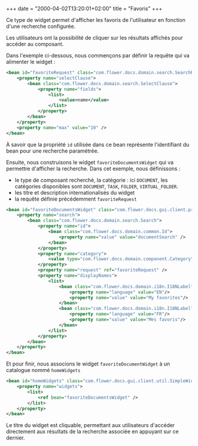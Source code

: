 +++
date = "2000-04-02T13:20:01+02:00"
title = "Favoris"
+++

Ce type de widget permet d'afficher les favoris de l'utilisateur en fonction d'une recherche configurée.

Les utilisateurs ont la possibilité de cliquer sur les résultats affichés pour accéder au composant. 

Dans l'exemple ci-dessous, nous commençons par définir la requête qui va alimenter le widget :

```xml
<bean id="favoriteRequest" class="com.flower.docs.domain.search.SearchRequest">
	<property name="selectClause">
		<bean class="com.flower.docs.domain.search.SelectClause">
			<property name="fields">
				<list>
					<value>name</value>
				</list>
			</property>
		</bean>
	</property>
	<property name="max" value="10" />
</bean>
```
À savoir que la propriété ``id`` utilisée dans ce bean représente l'identifiant du bean pour une recherche paramétrée.

Ensuite, nous construisons le widget ``favoriteDocumentsWidget`` qui va permettre d'afficher la recherche. 
Dans cet exemple, nous définissons : 

* le type de composant recherché, la catégorie : ici ``DOCUMENT``, les catégories disponibles sont ``DOCUMENT``, ``TASK``, ``FOLDER``, ``VIRTUAL_FOLDER``. 
* les titre et description internationalisés du widget
* la requête définie précédemment ``favoriteRequest``

```xml
<bean id="favoriteDocumentsWidget" class="com.flower.docs.gui.client.preferences.favorite.HomeFavoritesPresenter">
	<property name="search">
		<bean class="com.flower.docs.domain.search.Search">
			<property name="id">
			    <bean class="com.flower.docs.domain.common.Id">
			        <property name="value" value="documentSearch" />
			    </bean>
			</property>				
			<property name="category">
				<value type="com.flower.docs.domain.component.Category">DOCUMENT</value>
			</property>
			<property name="request" ref="favoriteRequest" />
			<property name="displayNames">
				<list>
					<bean class="com.flower.docs.domain.i18n.I18NLabel">
						<property name="language" value="EN"/>
						<property name="value" value="My favorites"/>
					</bean>
					<bean class="com.flower.docs.domain.i18n.I18NLabel">
						<property name="language" value="FR"/>
						<property name="value" value="Mes favoris"/>
					</bean>
				</list>
			</property>
		</bean>
	</property>
</bean>
```

Et pour finir, nous associons le widget ``favoriteDocumentWidget`` à un catalogue nommé ``homeWidgets``

```xml
<bean id="homeWidgets" class="com.flower.docs.gui.client.util.SimpleWidgetCatalog">
	<property name="widgets">
		<list>
			<ref bean="favoriteDocumentsWidget" />
		</list>
	</property>
</bean>

```
Le titre du widget est cliquable, permettant aux utilisateurs d'accéder directement aux résultats de la recherche associée en appuyant sur ce dernier.
